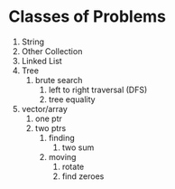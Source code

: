 # Classes of Problems

1. String
1. Other Collection
  1. Linked List
  2. Tree
     1. brute search
        1. left to right traversal (DFS)
        2. tree equality
  3. vector/array
     1. one ptr
     2. two ptrs
        1. finding
           1. two sum
        2. moving
           1. rotate
           2. find zeroes